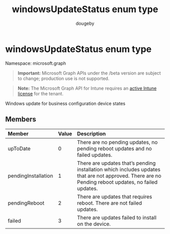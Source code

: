 ﻿---
title: "windowsUpdateStatus enum type"
description: "Windows update for business configuration device states"
author: "dougeby"
localization_priority: Normal
ms.prod: "intune"
doc_type: enumPageType
---

# windowsUpdateStatus enum type

Namespace: microsoft.graph

> **Important:** Microsoft Graph APIs under the /beta version are subject to change; production use is not supported.

> **Note:** The Microsoft Graph API for Intune requires an [active Intune license](https://go.microsoft.com/fwlink/?linkid=839381) for the tenant.

Windows update for business configuration device states

## Members

| Member              | Value | Description                                                                                                                                         |
| :------------------ | :---- | :-------------------------------------------------------------------------------------------------------------------------------------------------- |
| upToDate            | 0     | There are no pending updates, no pending reboot updates and no failed updates.                                                                      |
| pendingInstallation | 1     | There are updates that’s pending installation which includes updates that are not approved. There are no Pending reboot updates, no failed updates. |
| pendingReboot       | 2     | There are updates that requires reboot. There are not failed updates.                                                                               |
| failed              | 3     | There are updates failed to install on the device.                                                                                                  |
